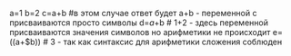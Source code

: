 a=1
b=2
c=a+b		#в этом случае ответ будет a+b - переменной с присваиваются просто символы
d=$a+$b		# 1+2 - здесь переменной присваиваются значения символов но арифметики не происходит
e=$(($a+$b))	# 3 - так как синтаксис для арифметики сложения соблюден
